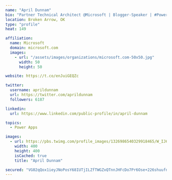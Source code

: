 ```yaml
---
name: "April Dunnam"
bio: "Partner Technical Architect @Microsoft | Blogger-Speaker | #PowerApps, #PowerAutomate, #Office365, #SharePoint | #WIT | #Karaoke Queen"
location: Broken Arrow, OK
type: "profile"
heat: 149

affiliation:
  name: Microsoft
  domain: microsoft.com
  images:
    - url: "/assets/images/organizations/microsoft.com-50x50.jpg"
      width: 50
      height: 50

website: https://t.co/enJuiGEQZc

twitter:
  username: aprildunnam
  url: https://twitter.com/aprildunnam
  followers: 6187

linkedin:
  url: https://www.linkedin.com/public-profile/in/april-dunnam

topics:
  - Power Apps

images:
  - url: https://pbs.twimg.com/profile_images/1326986540329918465/W_IJ6Ih2_400x400.jpg
    width: 400
    height: 400
    isCached: true
    title: "April Dunnam"

secured: "VG02qQox1ieyJNoPosY68IUTjILZfTWGZxQTnnJHFcDo7Pr6Ose+226shuufnRa46OIoc5dvaDmCEf9IFCSQikHs1ufj2VuL9nYRUwnMHYHbMOZOwxDkUeZhK3EKHAw/n44HrtU+U0+uP1vYzknnC987t6Roe6xxzrV4gnutJb2hakeS+lhuSTvO3QqLQmlV878Mzyyxk+4mrDxf8OyxFJ/fVu7TW2dCaamHk9ks0nALKoVm1RjnCJH66s5SWurstm11r89a08A3lvi/nw8zuQxdl7gLvTpAELynOmviC2dsuOOzhnKPLGUZ0gqzvORzK6856sdODdkIxtIu0kk0dIrm1Z15tTRmYq/u15u3m9vlvWG8NKRAaaMcHUCT333zwLbEC3LBMRgk5VGem9NSz0BDo2gPo93cm5FZxGeaRcI=;1H35uaqWDp0jNuw0eqo2Cg=="
---
```



